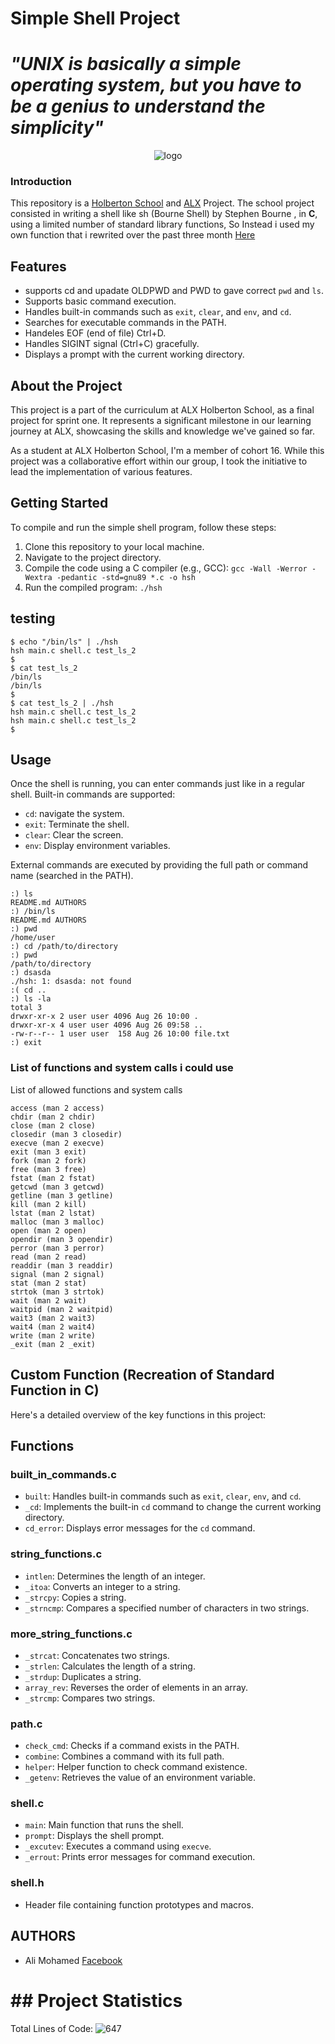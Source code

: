 # Simple Shell Project
<p align="center">
  <h1><em>"UNIX is basically a simple operating system, but you have to be a genius to understand the simplicity"</em></h1>
</p>
<p align="center">
  <img src="https://miro.medium.com/v2/resize:fit:1400/1*WqxZ99tyXrI3aIYW8lLoHA.png" alt="logo">
</p>

### Introduction

This repository is a [Holberton School](https://www.holbertonschool.com/) and [ALX](https://www.alxafrica.com/) Project. The school project consisted in writing a shell like sh (Bourne Shell) by Stephen Bourne  , in **C**, using a limited number of standard library functions, So Instead i used my own function that i rewrited over the past three month [Here](https://github.com/Al1M0HAMED/alx-low_level_programming)

## Features

- supports cd and upadate OLDPWD and PWD to gave correct `pwd` and `ls`.
- Supports basic command execution.
- Handles built-in commands such as `exit`, `clear`, and `env`, and `cd`.
- Searches for executable commands in the PATH.
- Handeles EOF (end of file) Ctrl+D.
- Handles SIGINT signal (Ctrl+C) gracefully.
- Displays a prompt with the current working directory.

## About the Project

This project is a part of the curriculum at ALX Holberton School, as a final project for sprint one. It represents a significant milestone in our learning journey at ALX, showcasing the skills and knowledge we've gained so far.

As a student at ALX Holberton School, I'm a member of cohort 16. While this project was a collaborative effort within our group, I took the initiative to lead the implementation of various features.

## Getting Started

To compile and run the simple shell program, follow these steps:

1. Clone this repository to your local machine.
2. Navigate to the project directory.
3. Compile the code using a C compiler (e.g., GCC): `gcc -Wall -Werror -Wextra -pedantic -std=gnu89 *.c -o hsh`
4. Run the compiled program: `./hsh`

## testing
```shell
$ echo "/bin/ls" | ./hsh
hsh main.c shell.c test_ls_2
$
$ cat test_ls_2
/bin/ls
/bin/ls
$
$ cat test_ls_2 | ./hsh
hsh main.c shell.c test_ls_2
hsh main.c shell.c test_ls_2
$
````

## Usage

Once the shell is running, you can enter commands just like in a regular shell. Built-in commands are supported:
- `cd`: navigate the system.
- `exit`: Terminate the shell.
- `clear`: Clear the screen.
- `env`: Display environment variables.

External commands are executed by providing the full path or command name (searched in the PATH).

```shell
:) ls
README.md AUTHORS
:) /bin/ls
README.md AUTHORS
:) pwd
/home/user
:) cd /path/to/directory
:) pwd
/path/to/directory
:) dsasda
./hsh: 1: dsasda: not found
:( cd ..
:) ls -la
total 3
drwxr-xr-x 2 user user 4096 Aug 26 10:00 .
drwxr-xr-x 4 user user 4096 Aug 26 09:58 ..
-rw-r--r-- 1 user user  158 Aug 26 10:00 file.txt
:) exit
````
### List of functions and system calls i could use
List of allowed functions and system calls

    access (man 2 access)
    chdir (man 2 chdir)
    close (man 2 close)
    closedir (man 3 closedir)
    execve (man 2 execve)
    exit (man 3 exit)
    fork (man 2 fork)
    free (man 3 free)
    fstat (man 2 fstat)
    getcwd (man 3 getcwd)
    getline (man 3 getline)
    kill (man 2 kill)
    lstat (man 2 lstat)
    malloc (man 3 malloc)
    open (man 2 open)
    opendir (man 3 opendir)
    perror (man 3 perror)
    read (man 2 read)
    readdir (man 3 readdir)
    signal (man 2 signal)
    stat (man 2 stat)
    strtok (man 3 strtok)
    wait (man 2 wait)
    waitpid (man 2 waitpid)
    wait3 (man 2 wait3)
    wait4 (man 2 wait4)
    write (man 2 write)
    _exit (man 2 _exit)

## Custom Function (Recreation of Standard Function in C)

Here's a detailed overview of the key functions in this project:

## Functions

### built_in_commands.c

- `built`: Handles built-in commands such as `exit`, `clear`, `env`, and `cd`.
- `_cd`: Implements the built-in `cd` command to change the current working directory.
- `cd_error`: Displays error messages for the `cd` command.

### string_functions.c

- `intlen`: Determines the length of an integer.
- `_itoa`: Converts an integer to a string.
- `_strcpy`: Copies a string.
- `_strncmp`: Compares a specified number of characters in two strings.

### more_string_functions.c

- `_strcat`: Concatenates two strings.
- `_strlen`: Calculates the length of a string.
- `_strdup`: Duplicates a string.
- `array_rev`: Reverses the order of elements in an array.
- `_strcmp`: Compares two strings.

### path.c

- `check_cmd`: Checks if a command exists in the PATH.
- `combine`: Combines a command with its full path.
- `helper`: Helper function to check command existence.
- `_getenv`: Retrieves the value of an environment variable.

### shell.c

- `main`: Main function that runs the shell.
- `prompt`: Displays the shell prompt.
- `_excutev`: Executes a command using `execve`.
- `_errout`: Prints error messages for command execution.

### shell.h

- Header file containing function prototypes and macros.

## AUTHORS

* Ali Mohamed [Facebook](https://www.facebook.com/profile.php?id=100053370433155)

# ## Project Statistics

Total Lines of Code: ![647](https://img.shields.io/badge/Lines%20of%20Code-647-blue)
